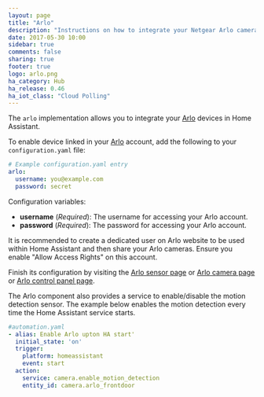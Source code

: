 ```yaml
---
layout: page
title: "Arlo"
description: "Instructions on how to integrate your Netgear Arlo cameras within Home Assistant."
date: 2017-05-30 10:00
sidebar: true
comments: false
sharing: true
footer: true
logo: arlo.png
ha_category: Hub
ha_release: 0.46
ha_iot_class: "Cloud Polling"
---
```


The `arlo` implementation allows you to integrate your [Arlo](https://arlo.netgear.com/) devices in Home Assistant.

To enable device linked in your [Arlo](https://arlo.netgear.com/) account, add the following to your `configuration.yaml` file:

```yaml
# Example configuration.yaml entry
arlo:
  username: you@example.com
  password: secret
```

Configuration variables:

- **username** (*Required*): The username for accessing your Arlo account.
- **password** (*Required*): The password for accessing your Arlo account.

It is recommended to create a dedicated user on Arlo website to be used within Home Assistant and then share your Arlo cameras.  Ensure you enable "Allow Access Rights" on this account.

Finish its configuration by visiting the [Arlo sensor page](/components/sensor.arlo/) or [Arlo camera page](/components/camera.arlo/) or [Arlo control panel page](/components/alarm_control_panel.arlo/).

The Arlo component also provides a service to enable/disable the motion detection sensor. The example below enables the motion detection every time the Home Assistant service starts.

```yaml
#automation.yaml
- alias: Enable Arlo upton HA start'
  initial_state: 'on'
  trigger:
    platform: homeassistant
    event: start
  action:
    service: camera.enable_motion_detection
    entity_id: camera.arlo_frontdoor
```
